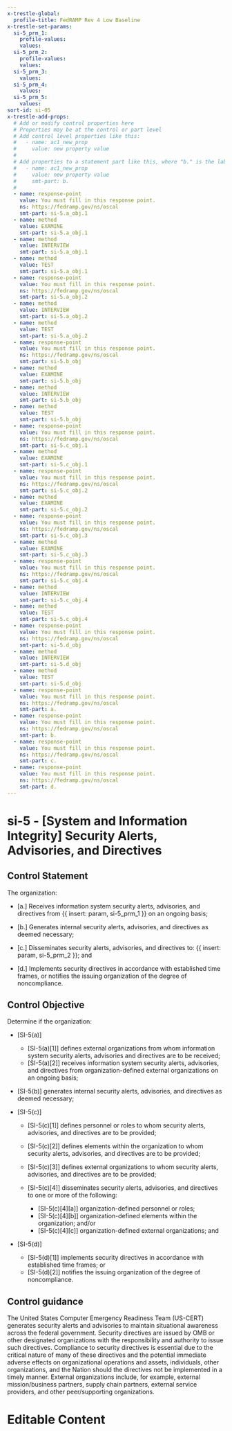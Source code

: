 ```yaml
---
x-trestle-global:
  profile-title: FedRAMP Rev 4 Low Baseline
x-trestle-set-params:
  si-5_prm_1:
    profile-values:
    values:
  si-5_prm_2:
    profile-values:
    values:
  si-5_prm_3:
    values:
  si-5_prm_4:
    values:
  si-5_prm_5:
    values:
sort-id: si-05
x-trestle-add-props:
  # Add or modify control properties here
  # Properties may be at the control or part level
  # Add control level properties like this:
  #   - name: ac1_new_prop
  #     value: new property value
  #
  # Add properties to a statement part like this, where "b." is the label of the target statement part
  #   - name: ac1_new_prop
  #     value: new property value
  #     smt-part: b.
  #
  - name: response-point
    value: You must fill in this response point.
    ns: https://fedramp.gov/ns/oscal
    smt-part: si-5.a_obj.1
  - name: method
    value: EXAMINE
    smt-part: si-5.a_obj.1
  - name: method
    value: INTERVIEW
    smt-part: si-5.a_obj.1
  - name: method
    value: TEST
    smt-part: si-5.a_obj.1
  - name: response-point
    value: You must fill in this response point.
    ns: https://fedramp.gov/ns/oscal
    smt-part: si-5.a_obj.2
  - name: method
    value: INTERVIEW
    smt-part: si-5.a_obj.2
  - name: method
    value: TEST
    smt-part: si-5.a_obj.2
  - name: response-point
    value: You must fill in this response point.
    ns: https://fedramp.gov/ns/oscal
    smt-part: si-5.b_obj
  - name: method
    value: EXAMINE
    smt-part: si-5.b_obj
  - name: method
    value: INTERVIEW
    smt-part: si-5.b_obj
  - name: method
    value: TEST
    smt-part: si-5.b_obj
  - name: response-point
    value: You must fill in this response point.
    ns: https://fedramp.gov/ns/oscal
    smt-part: si-5.c_obj.1
  - name: method
    value: EXAMINE
    smt-part: si-5.c_obj.1
  - name: response-point
    value: You must fill in this response point.
    ns: https://fedramp.gov/ns/oscal
    smt-part: si-5.c_obj.2
  - name: method
    value: EXAMINE
    smt-part: si-5.c_obj.2
  - name: response-point
    value: You must fill in this response point.
    ns: https://fedramp.gov/ns/oscal
    smt-part: si-5.c_obj.3
  - name: method
    value: EXAMINE
    smt-part: si-5.c_obj.3
  - name: response-point
    value: You must fill in this response point.
    ns: https://fedramp.gov/ns/oscal
    smt-part: si-5.c_obj.4
  - name: method
    value: INTERVIEW
    smt-part: si-5.c_obj.4
  - name: method
    value: TEST
    smt-part: si-5.c_obj.4
  - name: response-point
    value: You must fill in this response point.
    ns: https://fedramp.gov/ns/oscal
    smt-part: si-5.d_obj
  - name: method
    value: INTERVIEW
    smt-part: si-5.d_obj
  - name: method
    value: TEST
    smt-part: si-5.d_obj
  - name: response-point
    value: You must fill in this response point.
    ns: https://fedramp.gov/ns/oscal
    smt-part: a.
  - name: response-point
    value: You must fill in this response point.
    ns: https://fedramp.gov/ns/oscal
    smt-part: b.
  - name: response-point
    value: You must fill in this response point.
    ns: https://fedramp.gov/ns/oscal
    smt-part: c.
  - name: response-point
    value: You must fill in this response point.
    ns: https://fedramp.gov/ns/oscal
    smt-part: d.
---
```


# si-5 - \[System and Information Integrity\] Security Alerts, Advisories, and Directives

## Control Statement

The organization:

- \[a.\] Receives information system security alerts, advisories, and directives from {{ insert: param, si-5_prm_1 }} on an ongoing basis;

- \[b.\] Generates internal security alerts, advisories, and directives as deemed necessary;

- \[c.\] Disseminates security alerts, advisories, and directives to: {{ insert: param, si-5_prm_2 }}; and

- \[d.\] Implements security directives in accordance with established time frames, or notifies the issuing organization of the degree of noncompliance.

## Control Objective

Determine if the organization:

- \[SI-5(a)\]

  - \[SI-5(a)[1]\] defines external organizations from whom information system security alerts, advisories and directives are to be received;
  - \[SI-5(a)[2]\] receives information system security alerts, advisories, and directives from organization-defined external organizations on an ongoing basis;

- \[SI-5(b)\] generates internal security alerts, advisories, and directives as deemed necessary;

- \[SI-5(c)\]

  - \[SI-5(c)[1]\] defines personnel or roles to whom security alerts, advisories, and directives are to be provided;
  - \[SI-5(c)[2]\] defines elements within the organization to whom security alerts, advisories, and directives are to be provided;
  - \[SI-5(c)[3]\] defines external organizations to whom security alerts, advisories, and directives are to be provided;
  - \[SI-5(c)[4]\] disseminates security alerts, advisories, and directives to one or more of the following:

    - \[SI-5(c)[4][a]\] organization-defined personnel or roles;
    - \[SI-5(c)[4][b]\] organization-defined elements within the organization; and/or
    - \[SI-5(c)[4][c]\] organization-defined external organizations; and

- \[SI-5(d)\]

  - \[SI-5(d)[1]\] implements security directives in accordance with established time frames; or
  - \[SI-5(d)[2]\] notifies the issuing organization of the degree of noncompliance.

## Control guidance

The United States Computer Emergency Readiness Team (US-CERT) generates security alerts and advisories to maintain situational awareness across the federal government. Security directives are issued by OMB or other designated organizations with the responsibility and authority to issue such directives. Compliance to security directives is essential due to the critical nature of many of these directives and the potential immediate adverse effects on organizational operations and assets, individuals, other organizations, and the Nation should the directives not be implemented in a timely manner. External organizations include, for example, external mission/business partners, supply chain partners, external service providers, and other peer/supporting organizations.

# Editable Content

<!-- Make additions and edits below -->
<!-- The above represents the contents of the control as received by the profile, prior to additions. -->
<!-- If the profile makes additions to the control, they will appear below. -->
<!-- The above markdown may not be edited but you may edit the content below, and/or introduce new additions to be made by the profile. -->
<!-- If there is a yaml header at the top, parameter values may be edited. Use --set-parameters to incorporate the changes during assembly. -->
<!-- The content here will then replace what is in the profile for this control, after running profile-assemble. -->
<!-- The added parts in the profile for this control are below.  You may edit them and/or add new ones. -->
<!-- Each addition must have a heading either of the form ## Control my_addition_name -->
<!-- or ## Part a. (where the a. refers to one of the control statement labels.) -->
<!-- "## Control" parts are new parts added after the statement part. -->
<!-- "## Part" parts are new parts added into the top-level statement part with that label. -->
<!-- Subparts may be added with nested hash levels of the form ### My Subpart Name -->
<!-- underneath the parent ## Control or ## Part being added -->
<!-- See https://ibm.github.io/compliance-trestle/tutorials/ssp_profile_catalog_authoring/ssp_profile_catalog_authoring for guidance. -->
